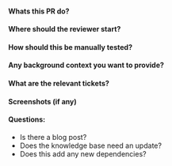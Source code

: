 #### Whats this PR do? 
#### Where should the reviewer start? 
#### How should this be manually tested? 
#### Any background context you want to provide? 
#### What are the relevant tickets? 
#### Screenshots (if any) 
#### Questions:
- Is there a blog post? 
- Does the knowledge base need an update? 
- Does this add any new dependencies? 
